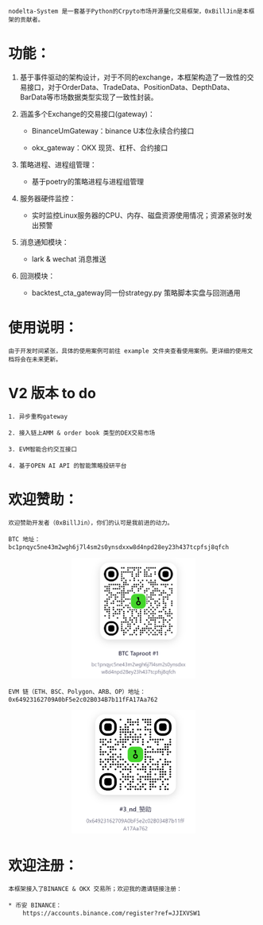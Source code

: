     nodelta-System 是一套基于Python的Crpyto市场开源量化交易框架，0xBillJin是本框架的贡献者。

# 功能：

1. 基于事件驱动的架构设计，对于不同的exchange，本框架构造了一致性的交易接口，对于OrderData、TradeData、PositionData、DepthData、BarData等市场数据类型实现了一致性封装。

2. 涵盖多个Exchange的交易接口(gateway)：

    * BinanceUmGateway：binance U本位永续合约接口

    * okx_gateway：OKX 现货、杠杆、合约接口

3. 策略进程、进程组管理：

    * 基于poetry的策略进程与进程组管理

4. 服务器硬件监控：

    * 实时监控Linux服务器的CPU、内存、磁盘资源使用情况；资源紧张时发出预警

5. 消息通知模块：

    * lark & wechat 消息推送

6. 回测模块：

    * backtest_cta_gateway同一份strategy.py 策略脚本实盘与回测通用

# 使用说明：

    由于开发时间紧张，具体的使用案例可前往 example 文件夹查看使用案例。更详细的使用文档将会在未来更新。

# V2 版本 to do

    1. 异步重构gateway

    2. 接入链上AMM & order book 类型的DEX交易市场

    3. EVM智能合约交互接口

    4. 基于OPEN AI API 的智能策略投研平台

# 欢迎赞助：

    欢迎赞助开发者（0xBillJin），你们的认可是我前进的动力。

    BTC 地址： bc1pnqyc5ne43m2wgh6j7l4sm2s0ynsdxxw8d4npd28ey23h437tcpfsj8qfch
<p align="center">
  <img src ="https://raw.githubusercontent.com/0xBillJin/nodelta-System/main/BTC%E9%93%BE_%E8%B5%9E%E5%8A%A9%E5%9C%B0%E5%9D%80.png"/, width=250>
</p>

    EVM 链（ETH、BSC、Polygon、ARB、OP）地址： 0x64923162709A0bF5e2c02B034B7b11fFA17Aa762
<p align="center">
  <img src ="https://raw.githubusercontent.com/0xBillJin/nodelta-System/main/evm%E9%93%BE_%E8%B5%9E%E5%8A%A9%E5%9C%B0%E5%9D%80.png"/, width=250>
</p>

# 欢迎注册：

    本框架接入了BINANCE & OKX 交易所；欢迎我的邀请链接注册：

    * 币安 BINANCE：
        https://accounts.binance.com/register?ref=JJIXVSW1
